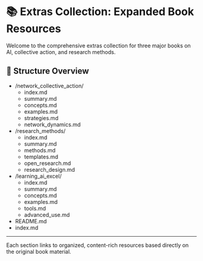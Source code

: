 # 📚 Extras Collection: Expanded Book Resources

Welcome to the comprehensive extras collection for three major books on AI, collective action, and research methods.

## 📂 Structure Overview

- /network_collective_action/
  - index.md
  - summary.md
  - concepts.md
  - examples.md
  - strategies.md
  - network_dynamics.md
- /research_methods/
  - index.md
  - summary.md
  - methods.md
  - templates.md
  - open_research.md
  - research_design.md
- /learning_ai_excel/
  - index.md
  - summary.md
  - concepts.md
  - examples.md
  - tools.md
  - advanced_use.md
- README.md
- index.md

---

Each section links to organized, content-rich resources based directly on the original book material.